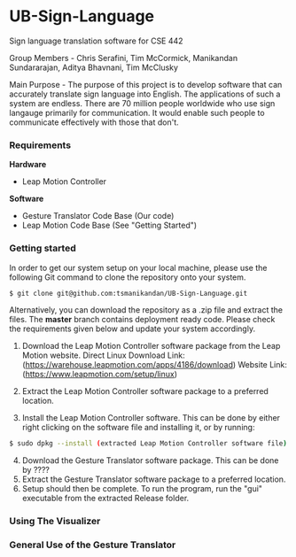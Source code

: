 # UB-Sign-Language
Sign language translation software for CSE 442

Group Members - 
Chris Serafini, Tim McCormick, Manikandan Sundararajan, Aditya Bhavnani, Tim McClusky

Main Purpose - 
The purpose of this project is to develop software that can accurately translate sign language into English. 
The applications of such a system are endless. 
There are 70 million people worldwide who use sign langauge primarily for communication. 
It would enable such people to communicate effectively with those that don't.

### Requirements
**Hardware**
  - Leap Motion Controller
  
**Software**
  - Gesture Translator Code Base (Our code)
  - Leap Motion Code Base (See "Getting Started")

### Getting started
In order to get our system setup on your local machine, please use the following Git command to clone the repository onto your system.

```sh
$ git clone git@github.com:tsmanikandan/UB-Sign-Language.git
```

Alternatively, you can download the repository as a .zip file and extract the files. The **master** branch contains deployment ready code.
Please check the requirements given below and update your system accordingly.


  1. Download the Leap Motion Controller software package from the Leap Motion website.
  Direct Linux Download Link:
  (https://warehouse.leapmotion.com/apps/4186/download)
  Website Link:
  (https://www.leapmotion.com/setup/linux)

  2. Extract the Leap Motion Controller software package to a preferred location.
  3. Install the Leap Motion Controller software.
  This can be done by either right clicking on the software file and installing it, or by running:
```sh
$ sudo dpkg --install (extracted Leap Motion Controller software file)
```
  4. Download the Gesture Translator software package.
  This can be done by ????
  5. Extract the Gesture Translator software package to a preferred location.
  6. Setup should then be complete. To run the program, run the "gui" executable from the extracted Release folder.
  
### Using The Visualizer

### General Use of the Gesture Translator
